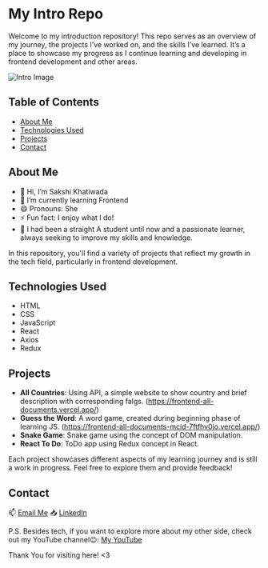 # My Intro Repo

Welcome to my introduction repository! This repo serves as an overview of my journey, the projects I’ve worked on, and the skills I’ve learned. It’s a place to showcase my progress as I continue learning and developing in frontend development and other areas.

 ![Intro Image](./intro-image.jpg)
 
## Table of Contents
- [About Me](#about-me)
- [Technologies Used](#technologies-used)
- [Projects](#projects)
- [Contact](#contact)

## About Me

- 👋 Hi, I’m Sakshi Khatiwada
- 🌱 I’m currently learning Frontend
- 😄 Pronouns: She
- ⚡ Fun fact: I enjoy what I do!
- 🏫 I had been a straight A student until now and a passionate learner, always seeking to improve my skills and knowledge.

In this repository, you'll find a variety of projects that reflect my growth in the tech field, particularly in frontend development. 

## Technologies Used

- HTML
- CSS
- JavaScript
- React
- Axios
- Redux

## Projects

- **All Countries**: Using API, a simple website to show country and brief description with corresponding falgs. (https://frontend-all-documents.vercel.app/)
- **Guess the Word**: A word game, created during beginning phase of learning JS. (https://frontend-all-documents-mcid-7ftfhv0jo.vercel.app/)
-  **Snake Game**: Snake game using the concept of DOM manipulation.
-  **React To Do**: ToDo app using Redux concept in React.
  

Each project showcases different aspects of my learning journey and is still a work in progress. Feel free to explore them and provide feedback!

## Contact

📫 [Email Me](mailto:sakshikhatiwada37@gmail.com)
📥 [LinkedIn](https://www.linkedin.com/in/sakshi-khatiwada/)

P.S. Besides tech, if you want to explore more about my other side, check out my YouTube channel😉: [My YouTube](https://www.youtube.com/@HariSakshi_Khatiwada)

Thank You for visiting here! <3

